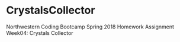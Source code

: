 # CrystalsCollector
Northwestern Coding Bootcamp Spring 2018 Homework Assignment Week04: Crystals Collector
